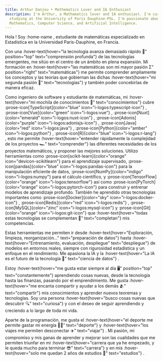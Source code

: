 ```yaml
---
title: Arthur Danjou • Mathematics Lover and IA Enthusiast
description: I'm Arthur, a Mathematics lover and IA enthusiast. I'm currently
  studying at the University of Paris Dauphine-PSL. I'm passionate about
  Mathematics, Computer Science, and Artificial Intelligence.
---
```


Hola ! Soy :home-name , estudiante de matemáticas especializado en Estadística en la Universidad Paris-Dauphine, en Francia.

Con una :hover-text{hover="la tecnología avanza demasiado rápido 🤯" position="top" text="comprensión profunda"} de las tecnologías emergentes, me sitúo en el centro de un ámbito en plena expansión. Mi formación en :hover-text{hover="las matemáticas son mi mayor pasión Σ" position="right" text="matemáticas"} me permite comprender ampliamente los conceptos y las teorías que gobiernan las dichas :hover-text{hover="mi segunda pasión 📲" text="tecnologías"} y también poder concebirlas de manera eficaz.

Como ingeniero de software y estudiante de matemáticas, mi :hover-text{hover="mi mochila de conocimientos 🎒" text="conocimientos"} cubre
:prose-icon[TypeScript]{color="blue" icon="i-logos:typescript-icon"} ,
:prose-icon[Vue]{color="green" icon="i-logos:vue"} ,
:prose-icon[Nuxt]{color="emerald" icon="i-logos:nuxt-icon"} ,
:prose-icon[Adonis]{color="purple" icon="i-logos:adonisjs-icon"} ,
:prose-icon[Java]{color="red" icon="i-logos:java"} ,
:prose-icon[Python]{color="amber" icon="i-logos:python"} ,
:prose-icon[R]{color="blue" icon="i-logos:r-lang"} ,
esto me permite :hover-text{hover="entender rápidamente la complejidad de los proyectos 🏎️" text="comprender"} las diferentes necesidades de los proyectos matemáticos, y proponer las mejores soluciones.
Utilizo herramientas como
:prose-icon[scikit-learn]{color="orange" icon="devicon-scikitlearn"} para el aprendizaje supervisado,
:prose-icon[pandas]{color="blue" icon="i-logos:pandas-icon"} para la manipulación eficiente de datos,
:prose-icon[NumPy]{color="indigo" icon="i-logos:numpy"} para el cálculo científico, y
:prose-icon[TensorFlow]{color="orange" icon="i-logos:tensorflow"} así como :prose-icon[PyTorch]{color="orange" icon="i-logos:pytorch-icon"} para construir y entrenar modelos de aprendizaje profundo. También he aprendido otras tecnologías importantes como :prose-icon[Docker]{color="sky" icon="i-logos:docker-icon"} ,
:prose-icon[Redis]{color="red" icon="i-logos:redis"} ,
:prose-icon[MySQL]{color="zinc" icon="i-logos:mysql-icon"} y
:prose-icon[Git]{color="orange" icon="i-logos:git-icon"} que :hover-text{hover="todas estas tecnologías se complementan 📎" text="completan"} mis competencias.

Estas herramientas me permiten ir desde :hover-text{hover="Exploración, limpieza, reorganización…" text="preparación de datos"} hasta :hover-text{hover="Entrenamiento, evaluación, despliegue" text="despliegue"} de modelos en entornos reales, siempre con rigurosidad estadística y un enfoque en el rendimiento. Me apasiona la IA y la :hover-text{hover="La IA es el futuro de la tecnología 🤖" text="ciencia de datos"} .

Estoy :hover-text{hover="me gusta estar siempre al día 🖥️" position="top" text="constantemente"} aprendiendo cosas nuevas, desde la tecnología hasta las finanzas, pasando por el emprendimiento. Me gusta :hover-text{hover="me encanta compartir y ayudar a los demás 🫂" text="compartir"} mis conocimientos y aprender nuevos teoremas y tecnologías. Soy una persona :hover-text{hover="busco cosas nuevas que descubrir 🔍" text="curiosa"} y con el deseo de seguir aprendiendo y creciendo a lo largo de toda mi vida.

Aparte de la programación, me gusta el :hover-text{hover="el deporte me permite gastar mi energía 🏋️‍♂️" text="deporte"} y :hover-text{hover="los viajes me permiten desconectar ✈️" text="viajar"} . Mi pasión, mi compromiso y mis ganas de aprender y mejorar son las cualidades que me permiten triunfar en mi :hover-text{hover="carrera que ya he empezado, y le queda mucho para terminar 😎" text="carrera"} y en mis :hover-text{hover="solo me quedan 2 años de estudios 💪" text="estudios"} .
